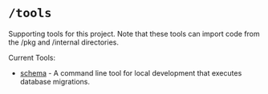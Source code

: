 # `/tools`

Supporting tools for this project. Note that these tools can import code from the /pkg and /internal directories.

Current Tools:
* [schema](https://gitlab.com/remoteschool/smarthead/tree/master/tools/schema) - A command line tool for 
local development that executes database migrations. 

